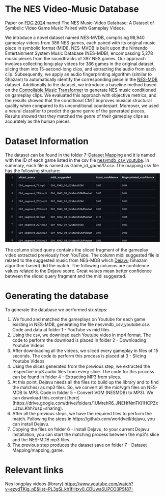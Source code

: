 # The NES Video-Music Database
Paper on [FDG 2024](https://www.fdg.org.br/) named The NES Music-Video Database: A Dataset of Symbolic Video Game Music
Paired with Gameplay Videos.


We introduce a novel dataset named NES-MVDB, comprising 98,940 gameplay videos from 386 NES games, each paired with its original music piece in symbolic format (MIDI). NES-MVDB is built upon the Nintendo Entertainment System Music Database (NES-MDB), encompassing 5,278 music pieces from the soundtracks of 397 NES games. Our approach involves collecting long-play videos for 386 games in the original dataset, slicing them into 15-second-long clips, and extracting the audio from each clip. Subsequently, we apply an audio fingerprinting algorithm (similar to Shazam) to automatically identify the corresponding piece in the [NES-MDB](https://github.com/chrisdonahue/nesmdb#dataset-information) dataset.  Additionally to the dataset, we introduce a baseline method based on the [Controllable Music Transformer](https://github.com/cardoso-data-science/nesmvdb-bl) to generate NES music conditioned on gameplay clips. We evaluated this approach with objective metrics, and the results showed that the conditional CMT improves musical structural quality when compared to its unconditional counterpart. Moreover, we used a neural classifier to predict the game genre of the generated pieces. Results showed that they matched the genre of their gameplay clips as accurately as the human pieces.



# Dataset Information
The dataset can be found in the folder [7-Dataset Mapping]([https://github.com/cardoso-data-science/nesmvdb-bl](https://github.com/rubensolv/NES-VMDB/tree/main/7%20-%20Dataset%20Mapping/mapping_game)) and it is named with the ID of each game listed in the csv file [nesvmdb_csv_youtube](https://github.com/rubensolv/NES-VMDB/blob/main/1%20-%20youtube%20vs%20mid%20files/nesvmdb_csv_youtube.csv). 
In summary, each file is named as Game_id_*gameID*.csv. The mapping csv file has the following structure:
![alt text](https://github.com/rubensolv/NES-VMDB/blob/main/images/mapping_csv_structure.png)
 
The column sliced query contains the sliced fragment of the gameplay video extracted previously from YouTube. The column midi suggested file is related to the suggested music from NES-MDB which [Dejavu](https://github.com/worldveil/dejavu) (Shazam algorithm-based) did the match. The following columns are confidence values related to the Dejavu score. Great values mean better confidence between the sliced query fragment and the midi suggested. 


# Generating the database
To generate the database we performed six steps:
<ol>
 <li> We found and matched the gameplays on Youtube for each game existing in NES-MDB, generating the file nesvmdb_csv_youtube.csv. Code and data at folder 1 - YouTube vs mid files </li>
 <li> Using the csv, we download each Youtube video in mp4 format. The code to perform the download is placed in folder 2 - Downloading Youtube Videos</li>
 <li> After downloading all the videos, we sliced every gameplay in files of 15 seconds. The code to perform this process is placed at 3 - Slicing Youtube Videos </li>
 <li> Using the slices generated from the previous step, we extracted the respective mp3 audio files from every slice. The code for this process can be found in folder 4 - Extracting MP3 from slices.</li>
 <li> At this point, Dejavu needs all the files (to build up the library and to find the matches) as mp3 files. So, we convert all the mid/vgm files on NES-MDB to MP3. Code in folder 5 - Convert VGM (NESMDB) to MP3). We can download this content [here](https://drive.google.com/drive/folders/1UMrehR6_JNEHfNmTKI1HCPZxLJzuLKhh?usp=sharing). </li>
 <li> After all the previous steps, we have the required files to perform the match. Following the steps in https://github.com/worldveil/dejavu, you can install Dejavu. </li>
 <li> Copying the files on folder 6 - Install Dejavu, to your current Dejavu installation, you can start the matching process between the mp3's slice and the NES-MDB mp3 files. </li>
 <li> The previous step produces the dataset save on folder 7 - Dataset Mapping/mapping_game.</li>
</ol>

# Relevant links

Nes longplay videos (library)
https://www.youtube.com/watch?v=ezydTKjg_nE&list=PL3gSj_kh1fHtxy0_CDUwa6UPCO3PSf87-


